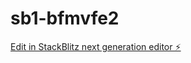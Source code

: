 # sb1-bfmvfe2

[Edit in StackBlitz next generation editor ⚡️](https://stackblitz.com/~/github.com/userness/sb1-bfmvfe2)